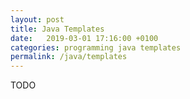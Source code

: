 ```yaml
---
layout: post
title: Java Templates
date:   2019-03-01 17:16:00 +0100
categories: programming java templates
permalink: /java/templates
---
```

TODO
